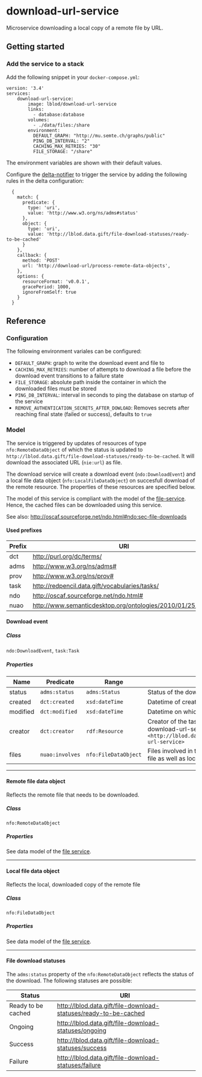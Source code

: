 # download-url-service

Microservice downloading a local copy of a remote file by URL.

## Getting started
### Add the service to a stack
Add the following snippet in your `docker-compose.yml`:

```
version: '3.4'
services:
    download-url-service:
        image: lblod/download-url-service
        links:
          - database:database
        volumes:
          - ./data/files:/share
        environment:
          DEFAULT_GRAPH: "http://mu.semte.ch/graphs/public"
          PING_DB_INTERVAL: "2"
          CACHING_MAX_RETRIES: "30"
          FILE_STORAGE: "/share"
```

The environment variables are shown with their default values.

Configure the [delta-notifier](https://github.com/mu-semtech/delta-notifier) to trigger the service by adding the following rules in the delta configuration:

```
  {
    match: {
      predicate: {
        type: 'uri',
        value: 'http://www.w3.org/ns/adms#status'
      },
      object: {
        type: 'uri',
        value: 'http://lblod.data.gift/file-download-statuses/ready-to-be-cached'
      }
    },
    callback: {
      method: 'POST'
      url: 'http://download-url/process-remote-data-objects',
    },
    options: {
      resourceFormat: 'v0.0.1',
      gracePeriod: 1000,
      ignoreFromSelf: true
    }
  }
```

## Reference
### Configuration
The following environment variales can be configured:
* `DEFAULT_GRAPH`: graph to write the download event and file to
* `CACHING_MAX_RETRIES`: number of attempts to download a file before the download event transitions to a failure state
* `FILE_STORAGE`: absolute path inside the container in which the downloaded files must be stored
* `PING_DB_INTERVAL`: interval in seconds to ping the database on startup of the service
* `REMOVE_AUTHENTICATION_SECRETS_AFTER_DOWLOAD`: Removes secrets after reaching final state (failed or success), defaults to `true`

### Model
The service is triggered by updates of resources of type `nfo:RemoteDataObject` of which the status is updated to `http://lblod.data.gift/file-download-statuses/ready-to-be-cached`. It will download the associated URL (`nie:url`) as file.

The download service will create a download event (`ndo:DownloadEvent`) and a local file data object (`nfo:LocalFileDataObject`) on succesfull download of the remote resource. The properties of these resources are specified below.

The model of this service is compliant with the model of the [file-service](http://github.com/mu-semtech/file-service). Hence, the cached files can be downloaded using this service.

See also: http://oscaf.sourceforge.net/ndo.html#ndo:sec-file-downloads

#### Used prefixes
| Prefix       | URI                                                       |
|--------------|-----------------------------------------------------------|
| dct          | http://purl.org/dc/terms/                                 |
| adms         | http://www.w3.org/ns/adms#                                |
| prov         | http://www.w3.org/ns/prov#                                |
| task         | http://redpencil.data.gift/vocabularies/tasks/ |
| ndo          | http://oscaf.sourceforge.net/ndo.html# |
| nuao         | http://www.semanticdesktop.org/ontologies/2010/01/25/nuao# |

#### Download event
##### Class
`ndo:DownloadEvent`, `task:Task`
##### Properties
| Name       | Predicate        | Range            | Definition                                                                                                                          |
|------------|------------------|------------------|-------------------------------------------------------------------------------------------------------------------------------------|
| status     | `adms:status`    | `adms:Status`    | Status of the download                             |
| created    | `dct:created`    | `xsd:dateTime`   | Datetime of creation of the task                                                                                          |
| modified   | `dct:modified`   | `xsd:dateTime`   | Datetime on which the task was modified                                                                                             |
| creator    | `dct:creator`    | `rdf:Resource`   | Creator of the task, in this case the download-url-service `<http://lblod.data.gift/services/download-url-service>` |
| files      | `nuao:involves`   | `nfo:FileDataObject` | Files involved in the download event (remote file as well as local file) |
___
#### Remote file data object
Reflects the remote file that needs to be downloaded.
##### Class
`nfo:RemoteDataObject`
##### Properties
See data model of the [file service](https://github.com/mu-semtech/file-service#resources).
___
#### Local file data object
Reflects the local, downloaded copy of the remote file
##### Class
`nfo:FileDataObject`
##### Properties
See data model of the [file service](https://github.com/mu-semtech/file-service#resources).
___
#### File download statuses
The `adms:status` property of the `nfo:RemoteDataObject` reflects the status of the download. The following statuses are possible:

| Status | URI |
| --- | --- |
| Ready to be cached | http://lblod.data.gift/file-download-statuses/ready-to-be-cached |
| Ongoing | http://lblod.data.gift/file-download-statuses/ongoing |
| Success | http://lblod.data.gift/file-download-statuses/success |
| Failure | http://lblod.data.gift/file-download-statuses/failure |
